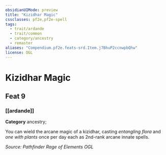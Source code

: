 ```yaml
---
obsidianUIMode: preview
title: "Kizidhar Magic"
cssclasses: pf2e,pf2e-spell
tags:
  - trait/ardande
  - trait/common
  - category/ancestry
  - remaster
aliases: "Compendium.pf2e.feats-srd.Item.j7BhuP2ccnwpbQhw"
license: OGL
---
```

# Kizidhar Magic
## Feat 9
### [[ardande]]

**Category** ancestry; 




You can wield the arcane magic of a kizidhar, casting _entangling flora_ and _one with plants_ once per day each as 2nd-rank arcane innate spells.

*Source: Pathfinder Rage of Elements*
*OGL*